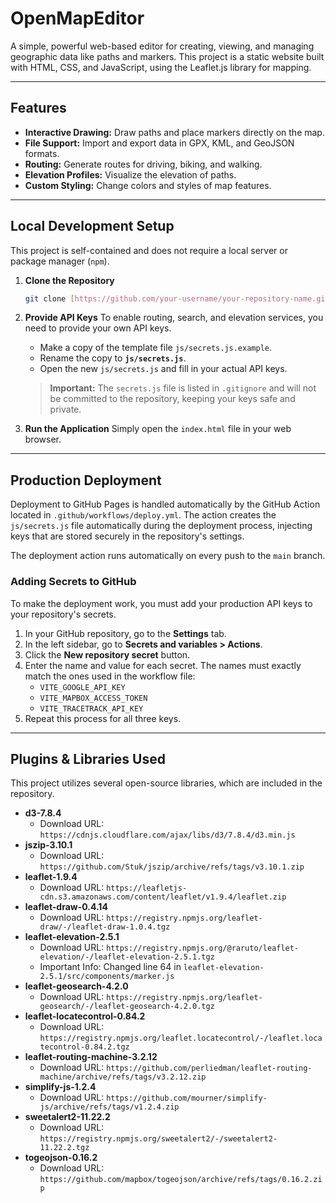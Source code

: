 # OpenMapEditor

A simple, powerful web-based editor for creating, viewing, and managing geographic data like paths and markers. This project is a static website built with HTML, CSS, and JavaScript, using the Leaflet.js library for mapping.

---

## Features

- **Interactive Drawing:** Draw paths and place markers directly on the map.
- **File Support:** Import and export data in GPX, KML, and GeoJSON formats.
- **Routing:** Generate routes for driving, biking, and walking.
- **Elevation Profiles:** Visualize the elevation of paths.
- **Custom Styling:** Change colors and styles of map features.

---

## Local Development Setup

This project is self-contained and does not require a local server or package manager (`npm`).

1.  **Clone the Repository**

    ```bash
    git clone [https://github.com/your-username/your-repository-name.git](https://github.com/your-username/your-repository-name.git)
    ```

2.  **Provide API Keys**
    To enable routing, search, and elevation services, you need to provide your own API keys.

    - Make a copy of the template file `js/secrets.js.example`.
    - Rename the copy to **`js/secrets.js`**.
    - Open the new `js/secrets.js` and fill in your actual API keys.

    > **Important:** The `secrets.js` file is listed in `.gitignore` and will not be committed to the repository, keeping your keys safe and private.

3.  **Run the Application**
    Simply open the `index.html` file in your web browser.

---

## Production Deployment

Deployment to GitHub Pages is handled automatically by the GitHub Action located in `.github/workflows/deploy.yml`. The action creates the `js/secrets.js` file automatically during the deployment process, injecting keys that are stored securely in the repository's settings.

The deployment action runs automatically on every push to the `main` branch.

### Adding Secrets to GitHub

To make the deployment work, you must add your production API keys to your repository's secrets.

1.  In your GitHub repository, go to the **Settings** tab.
2.  In the left sidebar, go to **Secrets and variables > Actions**.
3.  Click the **New repository secret** button.
4.  Enter the name and value for each secret. The names must exactly match the ones used in the workflow file:
    - `VITE_GOOGLE_API_KEY`
    - `VITE_MAPBOX_ACCESS_TOKEN`
    - `VITE_TRACETRACK_API_KEY`
5.  Repeat this process for all three keys.

---

## Plugins & Libraries Used

This project utilizes several open-source libraries, which are included in the repository.

- **d3-7.8.4**
  - Download URL: `https://cdnjs.cloudflare.com/ajax/libs/d3/7.8.4/d3.min.js`
- **jszip-3.10.1**
  - Download URL: `https://github.com/Stuk/jszip/archive/refs/tags/v3.10.1.zip`
- **leaflet-1.9.4**
  - Download URL: `https://leafletjs-cdn.s3.amazonaws.com/content/leaflet/v1.9.4/leaflet.zip`
- **leaflet-draw-0.4.14**
  - Download URL: `https://registry.npmjs.org/leaflet-draw/-/leaflet-draw-1.0.4.tgz`
- **leaflet-elevation-2.5.1**
  - Download URL: `https://registry.npmjs.org/@raruto/leaflet-elevation/-/leaflet-elevation-2.5.1.tgz`
  - Important Info: Changed line 64 in `leaflet-elevation-2.5.1/src/components/marker.js`
- **leaflet-geosearch-4.2.0**
  - Download URL: `https://registry.npmjs.org/leaflet-geosearch/-/leaflet-geosearch-4.2.0.tgz`
- **leaflet-locatecontrol-0.84.2**
  - Download URL: `https://registry.npmjs.org/leaflet.locatecontrol/-/leaflet.locatecontrol-0.84.2.tgz`
- **leaflet-routing-machine-3.2.12**
  - Download URL: `https://github.com/perliedman/leaflet-routing-machine/archive/refs/tags/v3.2.12.zip`
- **simplify-js-1.2.4**
  - Download URL: `https://github.com/mourner/simplify-js/archive/refs/tags/v1.2.4.zip`
- **sweetalert2-11.22.2**
  - Download URL: `https://registry.npmjs.org/sweetalert2/-/sweetalert2-11.22.2.tgz`
- **togeojson-0.16.2**
  - Download URL: `https://github.com/mapbox/togeojson/archive/refs/tags/0.16.2.zip`
